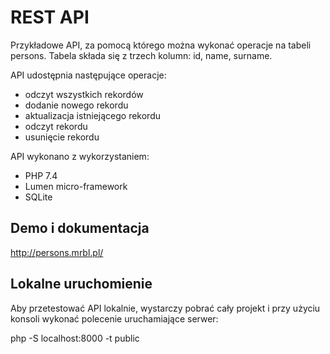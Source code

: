 # REST API

Przykładowe API, za pomocą którego można wykonać operacje na tabeli persons. Tabela składa się z trzech kolumn: id, name, surname.

API udostępnia następujące operacje: 
- odczyt wszystkich rekordów 
- dodanie nowego rekordu
- aktualizacja istniejącego rekordu
- odczyt rekordu 
- usunięcie rekordu 

API wykonano z wykorzystaniem:
- PHP 7.4
- Lumen micro-framework
- SQLite

## Demo i dokumentacja

http://persons.mrbl.pl/


## Lokalne uruchomienie

Aby przetestować API lokalnie, wystarczy pobrać cały projekt i przy użyciu konsoli wykonać polecenie uruchamiające serwer: 

php -S localhost:8000 -t public
